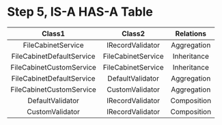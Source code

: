 # Step 5, IS-A HAS-A Table

|    Class1    |    Class2    |    Relations    |
|:------------:|:------------:|:---------------:|
|    FileCabinetService    |    IRecordValidator    |    Aggregation    |
|    FileCabinetDefaultService    |    FileCabinetService    |    Inheritance    |
|    FileCabinetCustomService    |    FileCabinetService    |    Inheritance    |
|    FileCabinetDefaultService    |    DefaultValidator    |    Aggregation    |
|    FileCabinetCustomService    |    CustomValidator    |    Aggregation    |
|    DefaultValidator    |    IRecordValidator    |    Composition    |
|    CustomValidator    |    IRecordValidator    |    Composition    |
